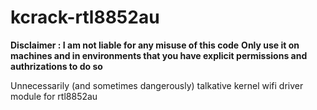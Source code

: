 # kcrack-rtl8852au

**Disclaimer : I am not liable for any misuse of this code**
**Only use it on machines and in environments that you have explicit permissions and authrizations to do so**

Unnecessarily (and sometimes dangerously) talkative kernel wifi driver module for rtl8852au 


